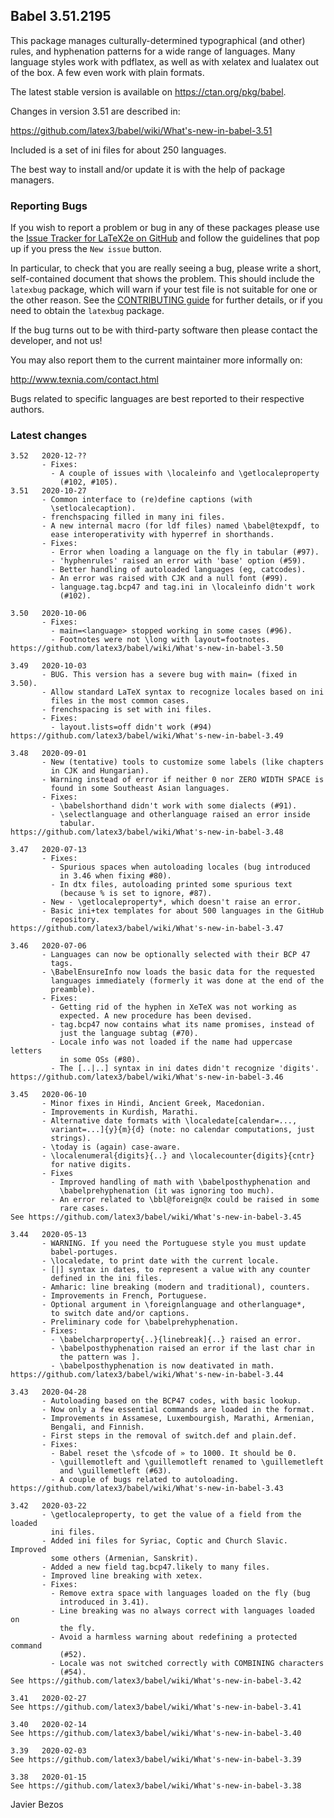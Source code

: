 ## Babel 3.51.2195

This package manages culturally-determined typographical (and other)
rules, and hyphenation patterns for a wide range of languages.  Many
language styles work with pdflatex, as well as with xelatex and
lualatex out of the box.  A few even work with plain formats.

The latest stable version is available on <https://ctan.org/pkg/babel>.

Changes in version 3.51 are described in:

https://github.com/latex3/babel/wiki/What's-new-in-babel-3.51

Included is a set of ini files for about 250 languages. 

The best way to install and/or update it is with the help of package
managers.

### Reporting Bugs

If you wish to report a problem or bug in any of these packages please
use the
[Issue Tracker for LaTeX2e on GitHub](https://github.com/latex3/babel/issues)
and follow the guidelines that pop up if you press the `New issue`
button.

In particular, to check that you are really seeing a bug, please write
a short, self-contained document that shows the problem. This should
include the `latexbug` package, which will warn if your test file is
not suitable for one or the other reason. See the
[CONTRIBUTING guide](https://github.com/latex3/latex2e/blob/master/CONTRIBUTING.md)
for further details, or if you need to obtain the `latexbug` package.

If the bug turns out to be with third-party software then please
contact the developer, and not us!

You may also report them to the current maintainer more informally on:

   http://www.texnia.com/contact.html

Bugs related to specific languages are best reported to their
respective authors.

### Latest changes
```
3.52   2020-12-??
       - Fixes:
         - A couple of issues with \localeinfo and \getlocaleproperty
           (#102, #105).
3.51   2020-10-27
       - Common interface to (re)define captions (with
         \setlocalecaption).
       - frenchspacing filled in many ini files.
       - A new internal macro (for ldf files) named \babel@texpdf, to
         ease interoperativity with hyperref in shorthands.
       - Fixes:
         - Error when loading a language on the fly in tabular (#97).
         - 'hyphenrules' raised an error with 'base' option (#59).
         - Better handling of autoloaded languages (eg, catcodes).
         - An error was raised with CJK and a null font (#99).
         - language.tag.bcp47 and tag.ini in \localeinfo didn't work
           (#102).

3.50   2020-10-06
       - Fixes:
         - main=<language> stopped working in some cases (#96).
         - Footnotes were not \long with layout=footnotes.
https://github.com/latex3/babel/wiki/What's-new-in-babel-3.50

3.49   2020-10-03
       - BUG. This version has a severe bug with main= (fixed in 3.50).
       - Allow standard LaTeX syntax to recognize locales based on ini
         files in the most common cases.
       - frenchspacing is set with ini files.
       - Fixes:
         - layout.lists=off didn't work (#94)
https://github.com/latex3/babel/wiki/What's-new-in-babel-3.49

3.48   2020-09-01
       - New (tentative) tools to customize some labels (like chapters
         in CJK and Hungarian). 
       - Warning instead of error if neither 0 nor ZERO WIDTH SPACE is
         found in some Southeast Asian languages.
       - Fixes:
         - \babelshorthand didn't work with some dialects (#91).
         - \selectlanguage and otherlanguage raised an error inside
           tabular.
https://github.com/latex3/babel/wiki/What's-new-in-babel-3.48       

3.47   2020-07-13
       - Fixes:
         - Spurious spaces when autoloading locales (bug introduced
           in 3.46 when fixing #80).
         - In dtx files, autoloading printed some spurious text
           (because % is set to ignore, #87).
       - New - \getlocaleproperty*, which doesn't raise an error.
       - Basic ini+tex templates for about 500 languages in the GitHub
         repository.
https://github.com/latex3/babel/wiki/What's-new-in-babel-3.47

3.46   2020-07-06
       - Languages can now be optionally selected with their BCP 47
         tags.
       - \BabelEnsureInfo now loads the basic data for the requested
         languages immediately (formerly it was done at the end of the
         preamble).
       - Fixes:
         - Getting rid of the hyphen in XeTeX was not working as
           expected. A new procedure has been devised.
         - tag.bcp47 now contains what its name promises, instead of
           just the language subtag (#70).
         - Locale info was not loaded if the name had uppercase letters
           in some OSs (#80).
         - The [..|..] syntax in ini dates didn't recognize 'digits'.
https://github.com/latex3/babel/wiki/What's-new-in-babel-3.46

3.45   2020-06-10
       - Minor fixes in Hindi, Ancient Greek, Macedonian.
       - Improvements in Kurdish, Marathi.
       - Alternative date formats with \localedate[calendar=...,
         variant=...]{y}{m}{d} (note: no calendar computations, just
         strings).
       - \today is (again) case-aware.
       - \localenumeral{digits}{..} and \localecounter{digits}{cntr}
         for native digits.
       - Fixes
         - Improved handling of math with \babelposthyphenation and
           \babelprehyphenation (it was ignoring too much).
         - An error related to \bbl@foreign@x could be raised in some
           rare cases.
See https://github.com/latex3/babel/wiki/What's-new-in-babel-3.45

3.44   2020-05-13
       - WARNING. If you need the Portuguese style you must update
         babel-portuges.
       - \localedate, to print date with the current locale.
       - [|] syntax in dates, to represent a value with any counter
         defined in the ini files.
       - Amharic: line breaking (modern and traditional), counters.
       - Improvements in French, Portuguese.
       - Optional argument in \foreignlanguage and otherlanguage*,
         to switch date and/or captions.
       - Preliminary code for \babelprehyphenation.
       - Fixes:
         - \babelcharproperty{..}{linebreak]{..} raised an error.
         - \babelposthyphenation raised an error if the last char in
           the pattern was ].       
         - \babelposthyphenation is now deativated in math.
https://github.com/latex3/babel/wiki/What's-new-in-babel-3.44

3.43   2020-04-28
       - Autoloading based on the BCP47 codes, with basic lookup.
       - Now only a few essential commands are loaded in the format.
       - Improvements in Assamese, Luxembourgish, Marathi, Armenian,
         Bengali, and Finnish.
       - First steps in the removal of switch.def and plain.def.
       - Fixes:
         - Babel reset the \sfcode of » to 1000. It should be 0.
         - \guillemotleft and \guillemotleft renamed to \guillemetleft
           and \guillemetleft (#63).
         - A couple of bugs related to autoloading.
https://github.com/latex3/babel/wiki/What's-new-in-babel-3.43

3.42   2020-03-22
       - \getlocaleproperty, to get the value of a field from the loaded
         ini files.
       - Added ini files for Syriac, Coptic and Church Slavic. Improved
         some others (Armenian, Sanskrit).
       - Added a new field tag.bcp47.likely to many files.
       - Improved line breaking with xetex.
       - Fixes:
         - Remove extra space with languages loaded on the fly (bug
           introduced in 3.41).
         - Line breaking was no always correct with languages loaded on
           the fly.
         - Avoid a harmless warning about redefining a protected command
           (#52). 
         - Locale was not switched correctly with COMBINING characters
           (#54).
See https://github.com/latex3/babel/wiki/What's-new-in-babel-3.42

3.41   2020-02-27
See https://github.com/latex3/babel/wiki/What's-new-in-babel-3.41

3.40   2020-02-14
See https://github.com/latex3/babel/wiki/What's-new-in-babel-3.40

3.39   2020-02-03
See https://github.com/latex3/babel/wiki/What's-new-in-babel-3.39

3.38   2020-01-15
See https://github.com/latex3/babel/wiki/What's-new-in-babel-3.38
```

Javier Bezos
